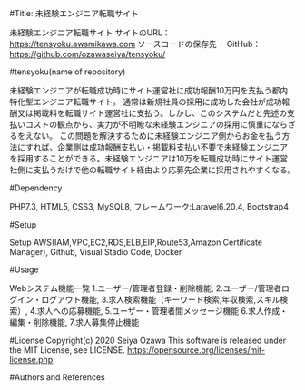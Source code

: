 #Title: 未経験エンジニア転職サイト

未経験エンジニア転職サイト サイトのURL： https://tensyoku.awsmikawa.com ソースコードの保存先　 GitHub：https://github.com/ozawaseiya/tensyoku/

#tensyoku(name of repository)

未経験エンジニアが転職成功時にサイト運営社に成功報酬10万円を支払う都内特化型エンジニア転職サイト。 通常は新規社員の採用に成功した会社が成功報酬又は掲載料を転職サイト運営社に支払う。しかし、このシステムだと先述の支払いコストの観点から、実力が不明瞭な未経験エンジニアの採用に慎重にならざるをえない。 この問題を解決するために未経験エンジニア側からお金を払う方法にすれば、企業側は成功報酬支払い・掲載料支払い不要で未経験エンジニアを採用することができる。未経験エンジニアは10万を転職成功時にサイト運営社側に支払うだけで他の転職サイト経由より応募先企業に採用されやすくなる。

#Dependency

PHP7.3, HTML5, CSS3, MySQL8, フレームワーク:Laravel6.20.4, Bootstrap4

#Setup

Setup AWS(IAM,VPC,EC2,RDS,ELB,EIP,Route53,Amazon Certificate Manager), Github, Visual Stadio Code, Docker

#Usage

Webシステム機能一覧 1.ユーザー/管理者登録・削除機能, 2.ユーザー/管理者ログイン・ログアウト機能, 3.求人検索機能（キーワード検索,年収検索,スキル検索）, 4.求人への応募機能, 5.ユーザー・管理者間メッセージ機能 6.求人作成・編集・削除機能, 7.求人募集停止機能


#License Copyright(c) 2020 Seiya Ozawa This software is released under the MIT License, see LICENSE. https://opensource.org/licenses/mit-license.php

#Authors and References